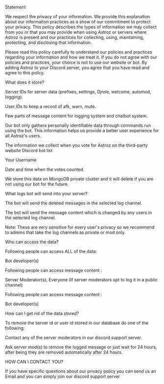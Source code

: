 Statement

We respect the privacy of your information. We provide this explanation about our information practices as a show of our commitment to protect your privacy. This policy describes the types of information we may collect from you or that you may provide when using Astroz or servers where Astroz is present and our practices for collecting, using, maintaining, protecting, and disclosing that information.

Please read this policy carefully to understand our policies and practices regarding your information and how we treat it. If you do not agree with our policies and practices, your choice is not to use our website or bot. By adding Astroz to your Discord server, you agree that you have read and agree to this policy.

What does it store?

Server IDs for server data (prefixes, settings, Djrole, welcome, automod, logging).

User IDs to keep a record of afk, warn, mute.

Few parts of message content for logging system and chatbot system.

Our bot only gathers personally identifiable data through commands run using the bot. This information helps us provide a better user experience for all Astroz's users.

The information we collect when you vote for Astroz on the third-party website Discord bot list

Your Username

Date and time when the votes counted.

We store this data on MongoDB private cluster and it will delete if you are not using our bot for the future.

What logs bot will send into your server?

The bot will send the deleted messages in the selected log channel.

The bot will send the message content which is changed by any users in the selected log channel.

Note: These are very sensitive for every user's privacy so we recommend to admins that take the log channels as private or mod only.

Who can access the data?

Following people can access ALL of the data:

Bot developer(s)

Following people can access message content :

Server Moderator(s), Everyone (If server moderators opt to log it in a public channel)

Following people can access message content :

Bot developer(s)

How can I get rid of the data stored?

To remove the server id or user id stored in our database do one of the following:

Contact any of the server moderators in our discord support server.

Ask server mod(s) to remove the logged message or just wait for 24 hours, after being they are removed automatically after 24 hours.

HOW CAN I CONTACT YOU?

If you have specific questions about our privacy policy you can send us an Email and you can simply join our discord support server
